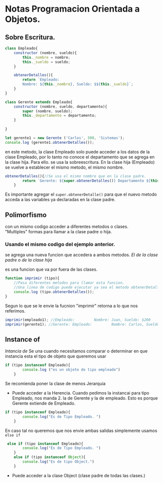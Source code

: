 # Notas Programacion Orientada a Objetos. 
## Sobre Escritura.

```js
class Empleado{
    constructor (nombre, sueldo){
        this._nombre = nombre;
        this._sueldo = sueldo;
    }

    obtenerDetalles(){
        return `Empleado:
        Nombre: ${this._nombre}, Sueldo: $${this._sueldo}`;
    }
}

class Gerente extends Empleado{ 
    constructor (nombre, sueldo, departamento){
        super (nombre, sueldo);
        this._departamento = departamento;
    }
    
}

let gerente1 = new Gerente ('Carlos', 500, 'Sistemas');
console.log (gerente1.obtenerDetalles());
```
en este metodo, la clase Empleado solo puede acceder a los datos de la clase Empleado, por lo tanto no conoce el departamento que se agrega en la clase hija.
Para ello. se usa la sobreescritura. 
En la clase hija (Empleado) se vuelve a establecer el mismo metodo, el mismo nombre. 
```js
obtenerDetalles(){//Se usa el mismo nombre que en la clase padre. 
        return `Gerente: ${super.obtenerDetalles()} Departamento ${this._departamento}`;
    }
```
Es importante agregar el ```super.obtenerDetalle()``` para que el nuevo metodo acceda a las variables ya declaradas en la clase padre. 

## Polimorfismo
con un mismo codigo acceder a diferentes metodos o clases.  
"Multiples" formas para llamar a la clase padre o hija. 

### Usando el mismo codigo del ejemplo anterior. 
se agrega una nueva funcion que accedera a ambos metodos. _El de la clase padre o de la clase hija_

es una funcion que va por fuera de las clases. 
```js
function imprimir (tipo){
    //Pasa diferentes metodos para llamar esta funcion. 
    //Una linea de codigo puede ejecutar ya sea el metodo obtenerDetalle de la clase padre o de la clase hija. 
    console.log (tipo.obtenerDetalles());
}
```
Segun lo que se le envie la fucnion "imprimir" retorna a lo que nos referimos. 
```js
imprimir(empleado1); //Empleado:         Nombre: Juan, Sueldo: $200 
imprimir(gerente1); //Gerente: Empleado:         Nombre: Carlos, Sueldo: $500  Departamento Sistemas 
``` 

## Instance of
_Intancia de_
Se una cuando necesitamos comparar o determinar en que instancia esta el tipo de objeto que queremos usar

```js
if (tipo instanceof Empleado){
        console.log ("es un objeto de tipo empleado")
    }
```
Se recomienda poner la clase de menos Jerarquia 

* Puede acceder a la Herencia. 
Cuando pedimos la instancai para tipo Empleado, nos manda 2. la de Gerente y la de empleado. 
Esto es porque Gerente extiende de Empleado. 
```js
if (tipo instanceof Empleado){
        console.log("Es de Tipo Empleado. ")
    }
```

En caso tal no queremos que nos envie ambas salidas simplemente usamos ``` else if ```
```js
 else if (tipo instanceof Empleado){
        console.log("Es de Tipo Empleado. ")
    }
    else if (tipo instanceof Object){
        console.log("Es de tipo Object.")
    }
```
* Puede acceder a la clase Object (clase padre de todas las clases.)

